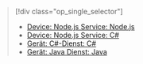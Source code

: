 > [!div class="op_single_selector"]
> * [Device: Node.js Service: Node.js](../articles/iot-hub/iot-hub-node-node-firmware-update.md)
> * [Device: Node.js Service: C#](../articles/iot-hub/iot-hub-csharp-node-firmware-update.md)
> * [Gerät: C#-Dienst: C#](../articles/iot-hub/iot-hub-csharp-csharp-firmware-update.md)
> * [Gerät: Java Dienst: Java](../articles/iot-hub/iot-hub-java-java-firmware-update.md)
> 

